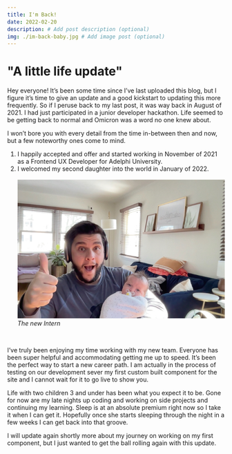 ```yaml
---
title: I'm Back!
date: 2022-02-20
description: # Add post description (optional)
img: ./im-back-baby.jpg # Add image post (optional)
---
```


# "A little life update"

Hey everyone! It’s been some time since I’ve last uploaded this blog, but I figure it’s time to give an update and a good kickstart to updating this more frequently. So if I peruse back to my last post, it was way back in August of 2021. I had just participated in a junior developer hackathon. Life seemed to be getting back to normal and Omicron was a word no one knew about.

I won’t bore you with every detail from the time in-between then and now, but a few noteworthy ones come to mind.

1. I happily accepted and offer and started working in November of 2021 as a Frontend UX Developer for Adelphi University.
2. I welcomed my second daughter into the world in January of 2022.
   <br>
   <br>
   ![](./intern.jpeg)
   _The new Intern_

<br>

I’ve truly been enjoying my time working with my new team. Everyone has been super helpful and accommodating getting me up to speed. It’s been the perfect way to start a new career path. I am actually in the process of testing on our development sever my first custom built component for the site and I cannot wait for it to go live to show you.

Life with two children 3 and under has been what you expect it to be. Gone for now are my late nights up coding and working on side projects and continuing my learning. Sleep is at an absolute premium right now so I take it when I can get it. Hopefully once she starts sleeping through the night in a few weeks I can get back into that groove.

I will update again shortly more about my journey on working on my first component, but I just wanted to get the ball rolling again with this update.
